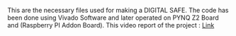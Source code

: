 This are the necessary files used for making a DIGITAL SAFE. The code has been done using Vivado Software and later operated on PYNQ Z2 Board and (Raspberry PI Addon Board).
This video report of the project : [Link](https://youtu.be/vyPaONAfQk0?si=kPUAw965v7DsGSKI)
